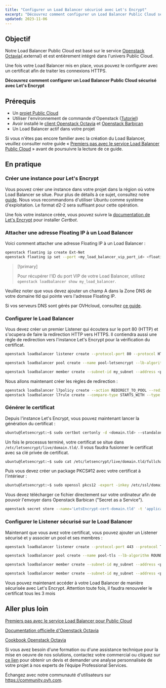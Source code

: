 ```yaml
---
title: "Configurer un Load Balancer sécurisé avec Let's Encrypt"
excerpt: "Découvrez comment configurer un Load Balancer Public Cloud sécurisé avec Let's Encrypt"
updated: 2023-11-06
---
```


## Objectif

Notre Load Balancer Public Cloud est basé sur le service [Openstack Octavia](https://wiki.openstack.org/wiki/Octavia){.external} et est entièrement intégré dans l'univers Public Cloud.

Une fois votre Load Balancer mis en place, vous pouvez le configurer avec un certificat afin de traiter les connexions HTTPS.

**Découvrez comment configurer un Load Balancer Public Cloud sécurisé avec Let's Encrypt**

## Prérequis

- Un [projet Public Cloud](https://www.ovhcloud.com/fr/public-cloud/)
- Utiliser l'environnement de commande d'Openstack ([Tutoriel](/pages/public_cloud/compute/prepare_the_environment_for_using_the_openstack_api))
- Avoir installé le [client Openstack Octavia](https://docs.openstack.org/python-octaviaclient/latest/install/index.html) et [Openstack Barbican](https://docs.openstack.org/python-barbicanclient/latest/install/index.html)
- Un Load Balancer actif dans votre projet

Si vous n'êtes pas encore familier avec la création du Load Balancer, veuillez consulter notre guide « [Premiers pas avec le service Load Balancer Public Cloud](/pages/public_cloud/public_cloud_network_services/getting-started-01-create-lb-service) » avant de poursuivre la lecture de ce guide.

## En pratique

### Créer une instance pour Let's Encrypt

Vous pouvez créer une instance dans votre projet dans la région où votre Load Balancer se situe. Pour plus de détails à ce sujet, consultez notre [guide](/pages/public_cloud/compute/public-cloud-first-steps). Nous vous recommandons d'utiliser Ubuntu comme système d'exploitation. Le format d2-2 sera suffisant pour cette opération.

Une fois votre instance créée, vous pouvez suivre la [documentation de Let's Encrypt](https://certbot.eff.org/instructions?ws=other&os=ubuntufocal) pour installer *Certbot*.

### Attacher une adresse Floating IP à un Load Balancer

Voici comment attacher une adresse Floating IP à un Load Balancer :

```bash
openstack floating ip create Ext-Net
openstack floating ip set --port <my_load_balancer_vip_port_id> <floating_ip>
```

> [!primary]
>
> Pour récupérer l'ID du port VIP de votre Load Balancer, utilisez `openstack loadbalancer show my_load_balancer`.

Veuillez noter que vous devez ajouter un champ A dans la Zone DNS de votre domaine tld qui pointe vers l'adresse Floating IP. 

Si vos serveurs DNS sont gérés par OVHcloud, consultez [ce guide](/pages/web_cloud/domains/dns_zone_edit).

### Configurer le Load Balancer

Vous devez créer un premier Listener qui écoutera sur le port 80 (HTTP) et s'ocupera de faire la redirection HTTP vers HTTPS. Il contiendra aussi une règle de redirection vers l'instance Let's Encrypt pour la vérification du certificat.

```bash
openstack loadbalancer listener create --protocol-port 80 --protocol HTTP --name http-listener my_load_balancer

openstack loadbalancer pool create --name pool-letsencrypt --lb-algorithm ROUND_ROBIN --listener http-listener --protocol HTTP

openstack loadbalancer member create --subnet-id my_subnet --address <private_ip_letsencrypt_instance>  --protocol-port 80 pool-letsencrypt
```

Nous allons maintenant créer les règles de redirection :

```bash
openstack loadbalancer l7policy create --action REDIRECT_TO_POOL --redirect-pool pool-letsencrypt --name letsencrypt-redirection http-listener --position 1
openstack loadbalancer l7rule create --compare-type STARTS_WITH --type PATH --value /.well-known/acme-challenge letsencrypt-redirection
```

### Générer le certificat

Depuis l'instance Let's Encrypt, vous pouvez maintenant lancer la génération du certificat :

```bash
ubuntu@letsencrypt:~$ sudo certbot certonly -d <domain.tld> --standalone -m <email> --agree-tos
```

Un fois le processus terminé, votre certificat se situe dans `/etc/letsencrypt/live/domain.tld/`. Il vous faudra fusionner le certificat avec sa clé privée de certificat.

```bash
ubuntu@letsencrypt:~$ sudo cat /etc/letsencrypt/live/domain.tld/fullchain.pem /etc/letsencrypt/live/domain.tld/privkey.pem | sudo tee /etc/ssl/domain.tld.pem
```

Puis vous devez créer un package PKCS#12 avec votre certificat à l'intérieur :

```bash
ubuntu@letsencrypt:~$ sudo openssl pkcs12 -export -inkey /etc/ssl/domain.tld.pem -in /etc/ssl/domain.tld.pem -out /etc/ssl/domain.tld.p12
```

Vous devez télécharger ce fichier directement sur votre ordinateur afin de pouvoir l'envoyer dans Openstack Barbican ("Secret as a Service").

```bash
openstack secret store --name='LetsEncrypt-cert-domain.tld' -t 'application/octet-stream' -e 'base64' --payload="$(base64 < domain.tld.p12)"
```

### Configurer le Listener sécurisé sur le Load Balancer

Maintenant que vous avez votre certificat, vous pouvez ajouter un Listener sécurisé et y associer un pool et ses membres :

```bash
openstack loadbalancer listener create --protocol-port 443 --protocol TERMINATED_HTTPS --name https-listener --default-tls-container=$(openstack secret list | awk '/ LetsEncrypt-cert-domain.tld / {print $2}') my_load_balancer

openstack loadbalancer pool create --name pool-tls --lb-algorithm ROUND_ROBIN --listener https-listener --protocol HTTP

openstack loadbalancer member create --subnet-id my_subnet --address <private_ip_instance_1> --protocol-port 80 pool-tls

openstack loadbalancer member create --subnet-id my_subnet --address <private_ip_instance_2> --protocol-port 80 pool-tls
```

Vous pouvez maintenant accéder à votre Load Balancer de manière sécurisée avec Let's Encrypt. Attention toute fois, il faudra renouveler le certificat tous les 3 mois

## Aller plus loin

[Premiers pas avec le service Load Balancer pour Public Cloud](/pages/public_cloud/public_cloud_network_services/getting-started-01-create-lb-service)

[Documentation officielle d'Openstack Octavia](https://docs.openstack.org/octavia/latest/)

[Cookbook Openstack Octavia](https://docs.openstack.org/octavia/latest/user/guides/basic-cookbook.html)

Si vous avez besoin d'une formation ou d'une assistance technique pour la mise en oeuvre de nos solutions, contactez votre commercial ou cliquez sur [ce lien](https://www.ovhcloud.com/fr/professional-services/) pour obtenir un devis et demander une analyse personnalisée de votre projet à nos experts de l’équipe Professional Services. 

Échangez avec notre communauté d'utilisateurs sur <https://community.ovh.com>.
